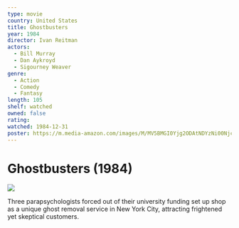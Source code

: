 ```yaml
---
type: movie
country: United States
title: Ghostbusters
year: 1984
director: Ivan Reitman
actors:
  - Bill Murray
  - Dan Aykroyd
  - Sigourney Weaver
genre:
  - Action
  - Comedy
  - Fantasy
length: 105
shelf: watched
owned: false
rating:
watched: 1984-12-31
poster: https://m.media-amazon.com/images/M/MV5BMGI0Yjg2ODAtNDYzNi00Njc2LTlkMmMtMmRmYWI5MDE4ZGRkXkEyXkFqcGc@._V1_SX300.jpg
---
```


# Ghostbusters (1984)

![](https://m.media-amazon.com/images/M/MV5BMGI0Yjg2ODAtNDYzNi00Njc2LTlkMmMtMmRmYWI5MDE4ZGRkXkEyXkFqcGc@._V1_SX300.jpg)

Three parapsychologists forced out of their university funding set up shop as a unique ghost removal service in New York City, attracting frightened yet skeptical customers.